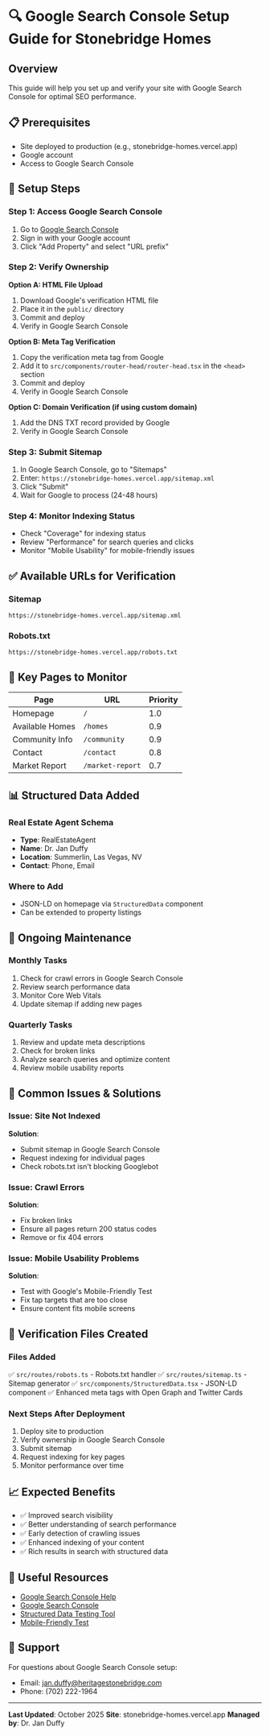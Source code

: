 # 🔍 Google Search Console Setup Guide for Stonebridge Homes

## Overview
This guide will help you set up and verify your site with Google Search Console for optimal SEO performance.

## 📋 Prerequisites
- Site deployed to production (e.g., stonebridge-homes.vercel.app)
- Google account
- Access to Google Search Console

## 🚀 Setup Steps

### Step 1: Access Google Search Console
1. Go to [Google Search Console](https://search.google.com/search-console)
2. Sign in with your Google account
3. Click "Add Property" and select "URL prefix"

### Step 2: Verify Ownership
**Option A: HTML File Upload**
1. Download Google's verification HTML file
2. Place it in the `public/` directory
3. Commit and deploy
4. Verify in Google Search Console

**Option B: Meta Tag Verification**
1. Copy the verification meta tag from Google
2. Add it to `src/components/router-head/router-head.tsx` in the `<head>` section
3. Commit and deploy
4. Verify in Google Search Console

**Option C: Domain Verification (if using custom domain)**
1. Add the DNS TXT record provided by Google
2. Verify in Google Search Console

### Step 3: Submit Sitemap
1. In Google Search Console, go to "Sitemaps"
2. Enter: `https://stonebridge-homes.vercel.app/sitemap.xml`
3. Click "Submit"
4. Wait for Google to process (24-48 hours)

### Step 4: Monitor Indexing Status
- Check "Coverage" for indexing status
- Review "Performance" for search queries and clicks
- Monitor "Mobile Usability" for mobile-friendly issues

## ✅ Available URLs for Verification

### Sitemap
```
https://stonebridge-homes.vercel.app/sitemap.xml
```

### Robots.txt
```
https://stonebridge-homes.vercel.app/robots.txt
```

## 🎯 Key Pages to Monitor

| Page | URL | Priority |
|------|-----|----------|
| Homepage | `/` | 1.0 |
| Available Homes | `/homes` | 0.9 |
| Community Info | `/community` | 0.9 |
| Contact | `/contact` | 0.8 |
| Market Report | `/market-report` | 0.7 |

## 📊 Structured Data Added

### Real Estate Agent Schema
- **Type**: RealEstateAgent
- **Name**: Dr. Jan Duffy
- **Location**: Summerlin, Las Vegas, NV
- **Contact**: Phone, Email

### Where to Add
- JSON-LD on homepage via `StructuredData` component
- Can be extended to property listings

## 🔧 Ongoing Maintenance

### Monthly Tasks
1. Check for crawl errors in Google Search Console
2. Review search performance data
3. Monitor Core Web Vitals
4. Update sitemap if adding new pages

### Quarterly Tasks
1. Review and update meta descriptions
2. Check for broken links
3. Analyze search queries and optimize content
4. Review mobile usability reports

## 🚨 Common Issues & Solutions

### Issue: Site Not Indexed
**Solution**: 
- Submit sitemap in Google Search Console
- Request indexing for individual pages
- Check robots.txt isn't blocking Googlebot

### Issue: Crawl Errors
**Solution**:
- Fix broken links
- Ensure all pages return 200 status codes
- Remove or fix 404 errors

### Issue: Mobile Usability Problems
**Solution**:
- Test with Google's Mobile-Friendly Test
- Fix tap targets that are too close
- Ensure content fits mobile screens

## 📝 Verification Files Created

### Files Added
✅ `src/routes/robots.ts` - Robots.txt handler
✅ `src/routes/sitemap.ts` - Sitemap generator
✅ `src/components/StructuredData.tsx` - JSON-LD component
✅ Enhanced meta tags with Open Graph and Twitter Cards

### Next Steps After Deployment
1. Deploy site to production
2. Verify ownership in Google Search Console
3. Submit sitemap
4. Request indexing for key pages
5. Monitor performance over time

## 📈 Expected Benefits

- ✅ Improved search visibility
- ✅ Better understanding of search performance
- ✅ Early detection of crawling issues
- ✅ Enhanced indexing of your content
- ✅ Rich results in search with structured data

## 🔗 Useful Resources

- [Google Search Console Help](https://support.google.com/webmasters)
- [Google Search Console](https://search.google.com/search-console)
- [Structured Data Testing Tool](https://search.google.com/test/rich-results)
- [Mobile-Friendly Test](https://search.google.com/test/mobile-friendly)

## 📧 Support
For questions about Google Search Console setup:
- Email: jan.duffy@heritagestonebridge.com
- Phone: (702) 222-1964

---

**Last Updated**: October 2025
**Site**: stonebridge-homes.vercel.app
**Managed by**: Dr. Jan Duffy


